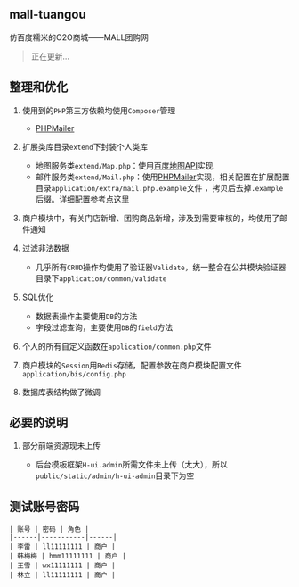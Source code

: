 ## mall-tuangou

仿百度糯米的O2O商城——MALL团购网

> 正在更新...

## 整理和优化

1. 使用到的`PHP`第三方依赖均使用`Composer`管理

	* [PHPMailer](https://github.com/PHPMailer/PHPMailer)
2. 扩展类库目录`extend`下封装个人类库

	* 地图服务类`extend/Map.php`：使用[百度地图API](http://lbsyun.baidu.com/)实现
	* 邮件服务类`extend/Mail.php`：使用[PHPMailer](https://github.com/PHPMailer/PHPMailer)实现，相关配置在扩展配置目录`application/extra/mail.php.example`文件 ，拷贝后去掉`.example`后缀。详细配置参考[点这里](https://github.com/PHPMailer/PHPMailer/blob/master/class.phpmailer.php)

3. 商户模块中，有关门店新增、团购商品新增，涉及到需要审核的，均使用了邮件通知

3. 过滤非法数据
	
	* 几乎所有`CRUD`操作均使用了验证器`Validate`，统一整合在公共模块验证器目录下`application/common/validate`

3. SQL优化

	* 数据表操作主要使用`DB`的方法
	* 字段过滤查询，主要使用`DB`的`field`方法

4. 个人的所有自定义函数在`application/common.php`文件

5. 商户模块的`Session`用`Redis`存储，配置参数在商户模块配置文件`application/bis/config.php`

6. 数据库表结构做了微调

## 必要的说明

1. 部分前端资源现未上传

	* 后台模板框架`H-ui.admin`所需文件未上传（太大），所以`public/static/admin/h-ui-admin`目录下为空

## 测试账号密码

	| 账号 | 密码 | 角色 |
	|------|-----------|------|
	| 李雷 | ll11111111 | 商户 |
	| 韩梅梅 | hmm11111111 | 商户 |
	| 王雪 | wx11111111 | 商户 |
	| 林立 | ll11111111 | 商户 |
